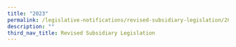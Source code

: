 ```yaml
---
title: "2023"
permalink: /legislative-notifications/revised-subsidiary-legislation/2023/
description: ""
third_nav_title: Revised Subsidiary Legislation
---
```


